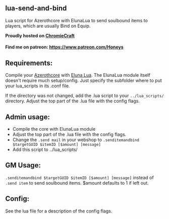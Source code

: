 ## lua-send-and-bind
Lua script for Azerothcore with ElunaLua to send soulbound items to players, which are usually Bind on Equip.

**Proudly hosted on [ChromieCraft](https://www.chromiecraft.com/)**

#### Find me on patreon: https://www.patreon.com/Honeys


## Requirements:
Compile your [Azerothcore](https://github.com/azerothcore/azerothcore-wotlk) with [Eluna Lua](https://www.azerothcore.org/catalogue-details.html?id=131435473).
The ElunaLua module itself doesn't require much setup/config. Just specify the subfolder where to put your lua_scripts in its .conf file.

If the directory was not changed, add the .lua script to your `../lua_scripts/` directory.
Adjust the top part of the .lua file with the config flags.


## Admin usage:
- Compile the core with ElunaLua module
- Adjust the top part of the .lua file with the config flags.
- Change the `.send mail` in your webshop to `.senditemandbind $targetGUID $itemID [$amount] [message]`
- Add this script to ../lua_scripts/


## GM Usage:
`.senditemandbind $targetGUID $itemID [$amount] [message]` instead of `.send item` to send soulbound items. $amount defaults to 1 if left out.


## Config:
See the lua file for a description of the config flags.

